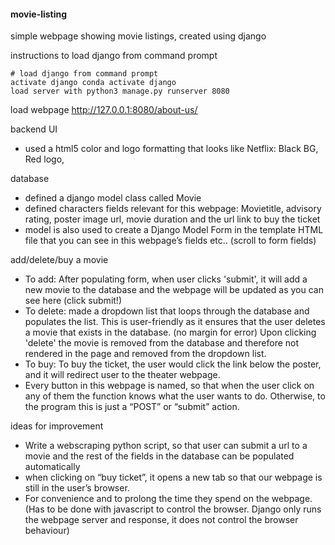 #### movie-listing
simple webpage showing movie listings, created using django

instructions to load django from command prompt

```
# load django from command prompt
activate django conda activate django
load server with python3 manage.py runserver 8080
```

load webpage http://127.0.0.1:8080/about-us/

backend UI
* used a html5 color and logo formatting that looks like Netflix: Black BG, Red logo,

database
* defined a django model class called Movie
* defined characters fields relevant for this webpage: Movietitle, advisory rating, poster image url, movie duration and the url link to buy the ticket
* model is also used to create a Django Model Form in the template HTML file that you can see in this webpage’s fields etc.. (scroll to form fields)

add/delete/buy a movie
* To add: After populating form, when user clicks 'submit', it will add a new movie to the database and the webpage will be updated as you can see here (click submit!)
* To delete: made a dropdown list that loops through the database and populates the list. This is user-friendly as it ensures that the user deletes a movie that exists in the database. (no margin for error) Upon clicking 'delete' the movie is removed from the database and therefore not rendered in the page and removed from the dropdown list.
* To buy: To buy the ticket, the user would click the link below the poster, and it will redirect user to the theater webpage.
* Every button in this webpage is named, so that when the user click on any of them the function knows what the user wants to do. Otherwise, to the program this is just a “POST” or “submit” action.

ideas for improvement 
* Write a webscraping python script, so that user can submit a url to a movie and the rest of the fields in the database can be populated automatically
* when clicking on “buy ticket”, it opens a new tab so that our webpage is still in the user’s browser.
* For convenience and to prolong the time they spend on the webpage. (Has to be done with javascript to control the browser. Django only runs the webpage server and response, it does not control the browser behaviour)
